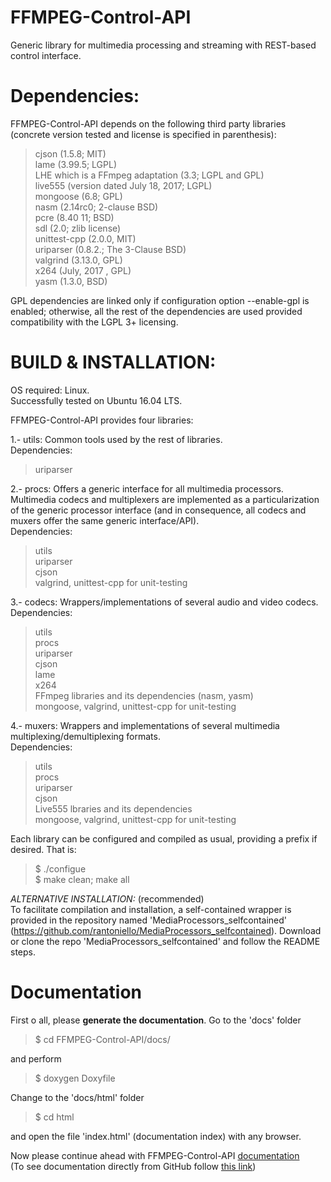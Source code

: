 # FFMPEG-Control-API
Generic library for multimedia processing and streaming with REST-based control 
interface.

Dependencies:
=============

FFMPEG-Control-API depends on the following third party libraries (concrete 
version tested and license is specified in parenthesis):

> cjson (1.5.8; MIT)<br>
> lame (3.99.5; LGPL)<br>
> LHE which is a FFmpeg adaptation (3.3; LGPL and GPL)<br>
> live555 (version dated July 18, 2017; LGPL)<br>
> mongoose (6.8; GPL)<br>
> nasm (2.14rc0; 2-clause BSD)<br>
> pcre (8.40 11; BSD)<br>
> sdl (2.0;  zlib license)<br>
> unittest-cpp (2.0.0, MIT)<br>
> uriparser (0.8.2.; The 3-Clause BSD)<br>
> valgrind (3.13.0, GPL)<br>
> x264 (July, 2017 , GPL)<br>
> yasm (1.3.0, BSD)<br>

GPL dependencies are linked only if configuration option --enable-gpl is enabled; 
otherwise, all the rest of the dependencies are used provided compatibility with 
the LGPL 3+ licensing.

BUILD & INSTALLATION:
=====================

OS required: Linux.<br>
Successfully tested on Ubuntu 16.04 LTS.

FFMPEG-Control-API provides four libraries:

1.- utils: Common tools used by the rest of libraries.<br>
Dependencies:
> uriparser

2.- procs: Offers a generic interface for all multimedia processors. Multimedia 
codecs and multiplexers are implemented as a particularization of the generic 
processor interface (and in consequence, all codecs and muxers offer the same 
generic interface/API).<br>
Dependencies:
> utils<br>
> uriparser<br>
> cjson<br>
> valgrind, unittest-cpp for unit-testing

3.- codecs: Wrappers/implementations of several audio and video codecs.<br>
Dependencies:
> utils<br>
> procs<br>
> uriparser<br>
> cjson<br>
> lame<br>
> x264<br>
> FFmpeg libraries and its dependencies (nasm, yasm)<br>
> mongoose, valgrind, unittest-cpp for unit-testing

4.- muxers: Wrappers and implementations of several multimedia 
multiplexing/demultiplexing formats.<br>
Dependencies:
> utils<br>
> procs<br>
> uriparser<br>
> cjson<br>
> Live555 lbraries and its dependencies<br>
> mongoose, valgrind, unittest-cpp for unit-testing

Each library can be configured and compiled as usual, providing a prefix if 
desired. That is:
> $ ./configue<br>
> $ make clean; make all

*ALTERNATIVE INSTALLATION:* (recommended)<br>
To facilitate compilation and installation, a self-contained wrapper is provided 
in the repository named 'MediaProcessors_selfcontained' 
(https://github.com/rantoniello/MediaProcessors_selfcontained).
Download or clone the repo 'MediaProcessors_selfcontained' and follow the README 
steps.

Documentation
=====================

First o all, please <b>generate the documentation</b>.
Go to the 'docs' folder

> $ cd FFMPEG-Control-API/docs/

and perform

> $ doxygen Doxyfile

Change to the 'docs/html' folder

> $ cd html

and open the file 'index.html' (documentation index) with any browser. 

Now please continue ahead with FFMPEG-Control-API [documentation](md_DOCUMENTATION.html)<br>
(To see documentation directly from GitHub follow [this link](https://rantoniello.github.io/MediaProcessors/html/md_DOCUMENTATION.html))
